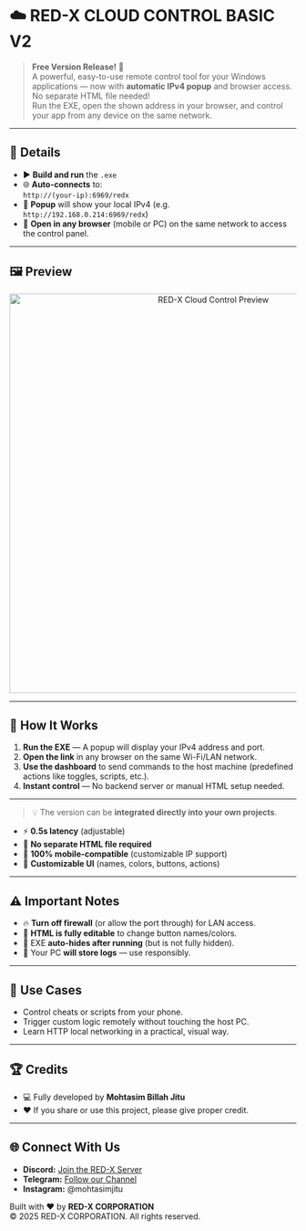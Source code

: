 # ☁️ RED-X CLOUD CONTROL BASIC V2


> **Free Version Release!** 🎯  
> A powerful, easy-to-use remote control tool for your Windows applications — now with **automatic IPv4 popup** and browser access. No separate HTML file needed!  
> Run the EXE, open the shown address in your browser, and control your app from any device on the same network.

---

## 📌 Details

- ▶ **Build and run** the `.exe`
- 🌐 **Auto-connects** to:  
  `http://(your-ip):6969/redx`
- 💬 **Popup** will show your local IPv4 (e.g. `http://192.168.0.214:6969/redx`)
- 📱 **Open in any browser** (mobile or PC) on the same network to access the control panel.

---

## 🖼️ Preview

<p align="center">
  <img src="https://i.ibb.co.com/5gJWB5Wb/image.png](https://i.ibb.co.com/5gJWB5Wb/image.png" alt="RED-X Cloud Control Preview" width="700"/>
</p>

---

## 🚀 How It Works

1. **Run the EXE** — A popup will display your IPv4 address and port.
2. **Open the link** in any browser on the same Wi-Fi/LAN network.
3. **Use the dashboard** to send commands to the host machine (predefined actions like toggles, scripts, etc.).
4. **Instant control** — No backend server or manual HTML setup needed.

---


> 💡 The version can be **integrated directly into your own projects**.

- ⚡ **0.5s latency** (adjustable)
- 🚫 **No separate HTML file required**
- 📱 **100% mobile-compatible** (customizable IP support)
- 🔄 **Customizable UI** (names, colors, buttons, actions)

---

## ⚠ Important Notes

- 🔥 **Turn off firewall** (or allow the port through) for LAN access.
- 🎨 **HTML is fully editable** to change button names/colors.
- 👀 EXE **auto-hides after running** (but is not fully hidden).
- 📂 Your PC **will store logs** — use responsibly.

---

## 🎯 Use Cases

- Control cheats or scripts from your phone.
- Trigger custom logic remotely without touching the host PC.
- Learn HTTP local networking in a practical, visual way.

---

## 🏆 Credits

- 💻 Fully developed by **Mohtasim Billah Jitu**
- ❤️ If you share or use this project, please give proper credit.

---

## 🌐 Connect With Us

- **Discord:** [Join the RED-X Server](https://discord.gg/f7KPc9JyeY)  
- **Telegram:** [Follow our Channel](https://t.me/+OglBPVcrngY1OGQ9)  
- **Instagram:** @mohtasimjitu  

Built with ❤️ by **RED-X CORPORATION**  
© 2025 RED-X CORPORATION. All rights reserved.
